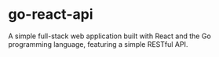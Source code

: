 # go-react-api
A simple full-stack web application built with React and the Go programming language, featuring a simple RESTful API.
